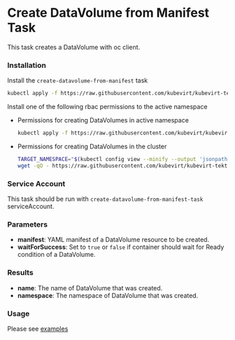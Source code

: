 # Create DataVolume from Manifest Task

This task creates a DataVolume with oc client.

### Installation

Install the `create-datavolume-from-manifest` task

```bash
kubectl apply -f https://raw.githubusercontent.com/kubevirt/kubevirt-tekton-tasks/main/tasks/create-datavolume-from-manifest/manifests/create-datavolume-from-manifest.yaml
```

Install one of the following rbac permissions to the active namespace
- Permissions for creating DataVolumes in active namespace
  ```bash
  kubectl apply -f https://raw.githubusercontent.com/kubevirt/kubevirt-tekton-tasks/main/tasks/create-datavolume-from-manifest/manifests/create-datavolume-from-manifest-namespace-rbac.yaml
  ```
- Permissions for creating DataVolumes in the cluster
  ```bash
  TARGET_NAMESPACE="$(kubectl config view --minify --output 'jsonpath={..namespace}')"
  wget -qO - https://raw.githubusercontent.com/kubevirt/kubevirt-tekton-tasks/main/tasks/create-datavolume-from-manifest/manifests/create-datavolume-from-manifest-cluster-rbac.yaml | sed "s/TARGET_NAMESPACE/$TARGET_NAMESPACE/" | kubectl apply -f -
  ```

### Service Account

This task should be run with `create-datavolume-from-manifest-task` serviceAccount.

### Parameters

- **manifest**: YAML manifest of a DataVolume resource to be created.
- **waitForSuccess**: Set to `true` or `false` if container should wait for Ready condition of a DataVolume.
  
### Results

- **name**: The name of DataVolume that was created.
- **namespace**: The namespace of DataVolume that was created.

### Usage

Please see [examples](examples)
